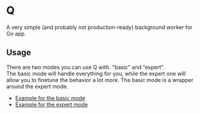 # Q

A very simple (and probably not production-ready) background worker for Go app.

## Usage

There are two modes you can use Q with. "basic" and "expert".  
The basic mode will handle everything for you, while the expert one will allow you to finetune the behavior a lot more.
The basic mode is a wrapper around the expert mode.

* [Example for the basic mode](examples/basic)
* [Example for the expert mode](examples/expert)
